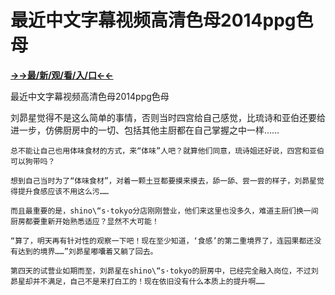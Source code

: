 # 最近中文字幕视频高清色母2014ppg色母

**<a href="http://www.baidu.com/link?url=7_xtFUWki7hexbSrF9U18DvNUoYAjH8P5i8sQYawypq&wd">→→最/新/观/看/入/口←←</a>**

最近中文字幕视频高清色母2014ppg色母

刘昴星觉得不是这么简单的事情，否则当时四宫给自己感觉，比琉诗和亚伯还要给进一步，仿佛厨房中的一切、包括其他主厨都在自己掌握之中一样……

    总不能让自己也用体味食材的方式，来“体味”人吧？就算他们同意，琉诗姐还好说，四宫和亚伯可以狗带吗？

    想到自己当时为了“体味食材”，对着一颗土豆都要摸来摸去，舔一舔、尝一尝的样子，刘昴星觉得提升食感应该不用这么污……

    而且最重要的是，shino\“s·tokyo分店刚刚营业，他们来这里也没多久，难道主厨们换一间厨房都要重新开始熟悉适应？显然不大可能！

    “算了，明天再有针对性的观察一下吧！现在至少知道，‘食感’的第二重境界了，连园果都还没有达到的境界……”刘昴星嘟囔着又躺了回去。

    第四天的试营业如期而至，刘昴星在shino\“s·tokyo的厨房中，已经完全融入岗位，不过刘昴星却并不满足，自己不是来打白工的！现在依旧没有什么本质上的提升啊……
